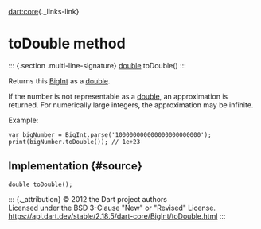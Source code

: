 [dart:core](../../dart-core/dart-core-library){._links-link}

toDouble method
===============

::: {.section .multi-line-signature}
[double](../double-class) toDouble()
:::

Returns this [BigInt](../bigint-class) as a [double](../double-class).

If the number is not representable as a [double](../double-class), an
approximation is returned. For numerically large integers, the
approximation may be infinite.

Example:

``` {.language-dart data-language="dart"}
var bigNumber = BigInt.parse('100000000000000000000000');
print(bigNumber.toDouble()); // 1e+23
```

Implementation {#source}
--------------

``` {.language-dart data-language="dart"}
double toDouble();
```

::: {._attribution}
© 2012 the Dart project authors\
Licensed under the BSD 3-Clause \"New\" or \"Revised\" License.\
<https://api.dart.dev/stable/2.18.5/dart-core/BigInt/toDouble.html>
:::

